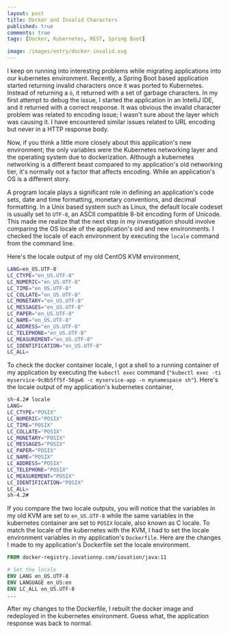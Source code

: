 ```yaml
---
layout: post
title: Docker and Invalid Characters
published: true
comments: true
tags: [Docker, Kubernetes, REST, Spring Boot]

image: /images/entry/docker-invalid.svg
---
```


I keep on running into interesting problems while migrating applications into our kubernetes environment. 
Recently, a Spring Boot based application started returning invalid characters once it was ported to Kubernetes. Instead of 
returning a `ό`, it returned with a set of garbage characters. In my first attempt to debug the issue, I started the 
application in an IntelliJ IDE, and it returned with a correct response. It was obvious the invalid character problem was 
related to encoding issue; I wasn't sure about the layer which was causing it. I have encountered similar issues 
related to URL encoding but never in a HTTP response body.

Now, if you think a little more closely about this application's new environment; the only variables were the
Kubernetes networking layer and the operating system due to dockerization. Although a kubernetes networking is
a different beast compared to my application's old networking tier, it's normally not a factor that affects encoding. 
While an application's OS is a different story.

A program locale plays a significant role in defining an application's code sets, date and time formatting, monetary 
conventions, and decimal formatting. In a Unix based system such as Linux, the default locale codeset is usually 
set to `UTF-8`, an ASCII compatible 8-bit encoding form of Unicode. This made me realize that the next step in my
investigation should involve comparing the OS locale of the application's old and new environments. I checked the 
locale of each environment by executing the `locale` command from the command line. 

Here's the locale output of my old CentOS KVM environment,

```bash
LANG=en_US.UTF-8
LC_CTYPE="en_US.UTF-8"
LC_NUMERIC="en_US.UTF-8"
LC_TIME="en_US.UTF-8"
LC_COLLATE="en_US.UTF-8"
LC_MONETARY="en_US.UTF-8"
LC_MESSAGES="en_US.UTF-8"
LC_PAPER="en_US.UTF-8"
LC_NAME="en_US.UTF-8"
LC_ADDRESS="en_US.UTF-8"
LC_TELEPHONE="en_US.UTF-8"
LC_MEASUREMENT="en_US.UTF-8"
LC_IDENTIFICATION="en_US.UTF-8"
LC_ALL=
```

To check the docker container locale, I got a shell to a running container of my application by executing the 
`kubectl exec` command (`"kubectl exec -ti myservice-9c8b5ff5f-56gw6 -c myservice-app -n mynamespace sh"`). Here's the
locale output of my application's kubernetes container,

```bash
sh-4.2# locale
LANG=
LC_CTYPE="POSIX"
LC_NUMERIC="POSIX"
LC_TIME="POSIX"
LC_COLLATE="POSIX"
LC_MONETARY="POSIX"
LC_MESSAGES="POSIX"
LC_PAPER="POSIX"
LC_NAME="POSIX"
LC_ADDRESS="POSIX"
LC_TELEPHONE="POSIX"
LC_MEASUREMENT="POSIX"
LC_IDENTIFICATION="POSIX"
LC_ALL=
sh-4.2# 
```

If you compare the two locale outputs, you will notice that the variables in my old KVM are set to `en_US.UTF-8` while
the same variables in the kubernetes container are set to `POSIX` locale, also known as C locale. To match the locale of
the kubernetes with the KVM, I had to set the locale environment variables in my application's `Dockerfile`. Here are 
the changes I made to my application's Dockerfile set the locale environment.

```dockerfile
FROM docker-registry.iovationnp.com/iovation/java:11

# Set the locale
ENV LANG en_US.UTF-8
ENV LANGUAGE en_US:en
ENV LC_ALL en_US.UTF-8
...
``` 

After my changes to the Dockerfile, I rebuilt the docker image and redeployed in the kubernetes environment. Guess what, 
the application response was back to normal.
